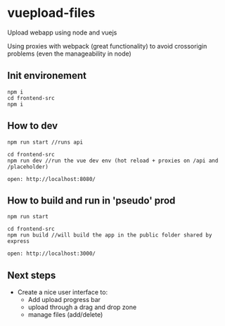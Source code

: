 # vuepload-files
Upload webapp using node and vuejs

Using proxies with webpack (great functionality) to avoid crossorigin problems (even the manageability in node)

## Init environement
```
npm i
cd frontend-src
npm i
```

## How to dev
```
npm run start //runs api

cd frontend-src
npm run dev //run the vue dev env (hot reload + proxies on /api and /placeholder)

open: http://localhost:8080/
```

## How to build and run in 'pseudo' prod
```
npm run start

cd frontend-src
npm run build //will build the app in the public folder shared by express

open: http://localhost:3000/
```

## Next steps

- Create a nice user interface to:
  - Add upload progress bar
  - upload through a drag and drop zone
  - manage files (add/delete)
